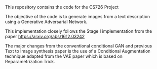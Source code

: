 This repository contains the code for the CS726 Project

The objective of the code is to generate images from a text description using a Generative Adversarial Network.

This implementation closely follows the Stage I implementation from the paper https://arxiv.org/abs/1612.03242

The major changes from the conventional conditional GAN and previous Text to Image synthesis paper is the use of a Conditional Augmentation technique adapted from the VAE paper which is based on Reparametrization Trick.
